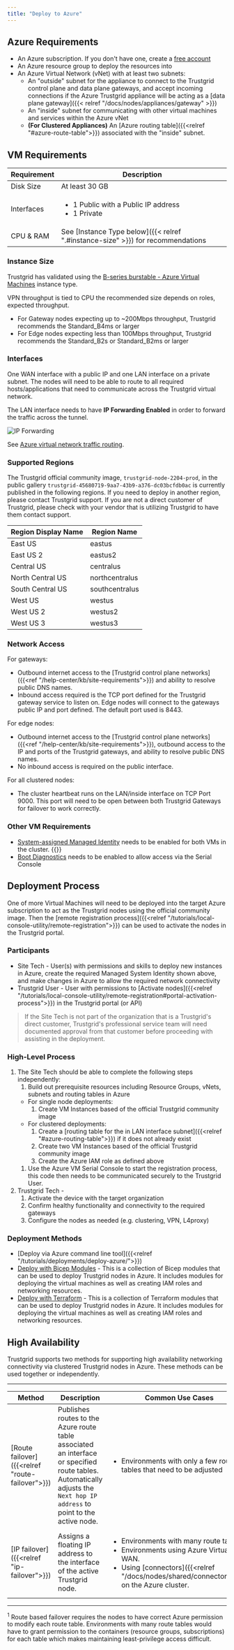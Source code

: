 ```yaml
---
title: "Deploy to Azure"
---
```


## Azure Requirements
- An Azure subscription. If you don't have one, create a [free account](https://azure.microsoft.com/free/)
- An Azure resource group to deploy the resources into
- An Azure Virtual Network (vNet) with at least two subnets:
  - An "outside" subnet for the appliance to connect to the Trustgrid control plane and data plane gateways, and accept incoming connections if the Azure Trustgrid appliance will be acting as a [data plane gateway]({{< relref "/docs/nodes/appliances/gateway" >}})
  - An "inside" subnet for communicating with other virtual machines and services within the Azure vNet
  - **(For Clustered Appliances)** An [Azure routing table]({{<relref "#azure-route-table">}}) associated with the "inside" subnet. 

## VM Requirements

| Requirement | Description      |
| ----------- | ---------------- |
| Disk Size   | At least 30 GB   |
| Interfaces  | <ul><li>1 Public with a Public IP address</li><li>1 Private</li><ul> |
| CPU & RAM   | See [Instance Type below]({{< relref ".#instance-size" >}}) for recommendations |

### Instance Size

Trustgrid has validated using the [B-series burstable - Azure Virtual Machines](https://learn.microsoft.com/en-us/azure/virtual-machines/sizes-b-series-burstable) instance type.

VPN throughput is tied to CPU the recommended size depends on roles, expected throughput.

- For Gateway nodes expecting up to ~200Mbps throughput, Trustgrid recommends the Standard_B4ms or larger
- For Edge nodes expecting less than 100Mbps throughput, Trustgrid recommends the Standard_B2s or Standard_B2ms or larger

### Interfaces

One WAN interface with a public IP and one LAN interface on a private subnet. The nodes will need to be able to route to all required hosts/applications that need to communicate across the Trustgrid virtual network.

The LAN interface needs to have **IP Forwarding Enabled** in order to forward the traffic across the tunnel.

![IP Forwarding](azure-ip-config.png)

See [Azure virtual network traffic routing](https://learn.microsoft.com/en-us/azure/virtual-network/virtual-networks-udr-overview).

### Supported Regions

The Trustgrid official community image, `trustgrid-node-2204-prod`, in the public gallery `trustgrid-45680719-9aa7-43b9-a376-dc03bcfdb0ac` is currently published in the following regions. If you need to deploy in another region, please contact Trustgrid support. If you are not a direct customer of Trustgrid, please check with your vendor that is utilizing Trustgrid to have them contact support.

| Region Display Name | Region Name |
|-|-|
|East US|eastus|
|East US 2|eastus2|
|Central US|centralus|
|North Central US|northcentralus|
|South Central US|southcentralus|
|West US|westus|
|West US 2|westus2|
|West US 3|westus3|

### Network Access

For gateways:

- Outbound internet access to the [Trustgrid control plane networks]({{<ref "/help-center/kb/site-requirements">}}) and ability to resolve public DNS names.
- Inbound access required is the TCP port defined for the Trustgrid gateway service to listen on. Edge nodes will connect to the gateways public IP and port defined. The default port used is 8443.

For edge nodes:

- Outbound internet access to the [Trustgrid control plane networks]({{<ref "/help-center/kb/site-requirements">}}), outbound access to the IP and ports of the Trustgrid gateways, and ability to resolve public DNS names.
- No inbound access is required on the public interface.

For all clustered nodes:

- The cluster heartbeat runs on the LAN/inside interface on TCP Port 9000. This port will need to be open between both Trustgrid Gateways for failover to work correctly.

### Other VM Requirements
* [System-assigned Managed Identity](https://learn.microsoft.com/en-us/azure/active-directory/managed-identities-azure-resources/qs-configure-portal-windows-vm) needs to be enabled for both VMs in the cluster. {{<tgimg src="system-managed-identity.png" alt="System-assigned Managed Identity" width="80%">}}
* [Boot Diagnostics](https://learn.microsoft.com/en-us/azure/virtual-machines/boot-diagnostics) needs to be enabled to allow access via the Serial Console

## Deployment Process

One of more Virtual Machines will need to be deployed into the target Azure subscription to act as the Trustgrid nodes using the official community image.  Then the [remote registration process]({{<relref "/tutorials/local-console-utility/remote-registration">}}) can be used to activate the nodes in the Trustgrid portal.

### Participants

* Site Tech - User(s) with permissions and skills to deploy new instances in Azure, create the required Managed System Identity shown above, and make changes in Azure to allow the required network connectivity
* Trustgrid User - User with permissions to [Activate nodes]({{<relref "/tutorials/local-console-utility/remote-registration#portal-activation-process">}}) in the Trustgrid portal (or API)

> If the Site Tech is not part of the organization that is a Trustgrid's direct customer, Trustgrid's professional service team will need documented approval from that customer before proceeding with assisting in the deployment.

### High-Level Process

1. The Site Tech should be able to complete the following steps independently:
	1. Build out prerequisite resources including Resource Groups, vNets, subnets and routing tables in Azure
	- For single node deployments: 
		1. Create VM Instances based of the official Trustgrid community image
	- For clustered deployments:
		1. Create a [routing table for the in LAN interface subnet]({{<relref "#azure-routing-table">}}) if it does not already exist
		1. Create two VM Instances based of the official Trustgrid community image
		1. Create the Azure IAM role as defined above
	1. Use the Azure VM Serial Console to start the registration process, this code then needs to be communicated securely to the Trustgrid User. 
1. Trustgrid Tech - 
	1. Activate the device with the target organization
	1. Confirm healthy functionality and connectivity to the required gateways
	1. Configure the nodes as needed (e.g. clustering, VPN, L4proxy)


### Deployment Methods

- [Deploy via Azure command line tool]({{<relref "/tutorials/deployments/deploy-azure/">}})
- [Deploy with Bicep Modules](https://github.com/trustgrid/trustgrid-infra-as-code/tree/main/azure/bicep) - This is a collection of Bicep modules that can be used to deploy Trustgrid nodes in Azure. It includes modules for deploying the virtual machines as well as creating IAM roles and networking resources.
- [Deploy with Terraform](https://github.com/trustgrid/trustgrid-infra-as-code/tree/main/azure/terraform) - This is a collection of Terraform modules that can be used to deploy Trustgrid nodes in Azure. It includes modules for deploying the virtual machines as well as creating IAM roles and networking resources.

## High Availability
Trustgrid supports two methods for supporting high availability networking connectivity via clustered Trustgrid nodes in Azure. These methods can be used together or independently.

-------------------------
| Method | Description | Common Use Cases |
| --- | --- | --- |
| [Route failover]({{<relref "route-failover">}}) | Publishes routes to the Azure route table associated an interface or specified route tables. Automatically adjusts the `Next hop IP address` to point to the active node. | <ul><li>Environments with only a few route tables that need to be adjusted</li></ul>|
| [IP failover]({{<relref "ip-failover">}})| Assigns a floating IP address to the interface of the active Trustgrid node. | <ul><li>Environments with many route tables.<sup>1</sup></li><li>Environments using Azure Virtual WAN.</li><li>Using [connectors]({{<relref "/docs/nodes/shared/connectors/">}}) on the Azure cluster.</li></ul>|
-------------------------
<sup>1</sup> Route based failover requires the nodes to have correct Azure permission to modify each route table. Environments with many route tables would have to grant permission to the containers (resource groups, subscriptions) for each table which makes maintaining least-privilege access difficult.
